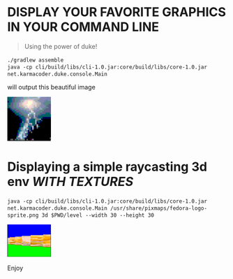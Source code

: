 # DISPLAY YOUR FAVORITE GRAPHICS IN YOUR COMMAND LINE
> Using the power of duke!


```
./gradlew assemble
java -cp cli/build/libs/cli-1.0.jar:core/build/libs/core-1.0.jar net.karmacoder.duke.console.Main
```

will output this beautiful image

<img src="./assets/1.png" width=100/>

# Displaying a simple raycasting 3d env _WITH TEXTURES_

```
java -cp cli/build/libs/cli-1.0.jar:core/build/libs/core-1.0.jar net.karmacoder.duke.console.Main /usr/share/pixmaps/fedora-logo-sprite.png 3d $PWD/level --width 30 --height 30
```

<img src="./assets/2.png" width=100/>


Enjoy
